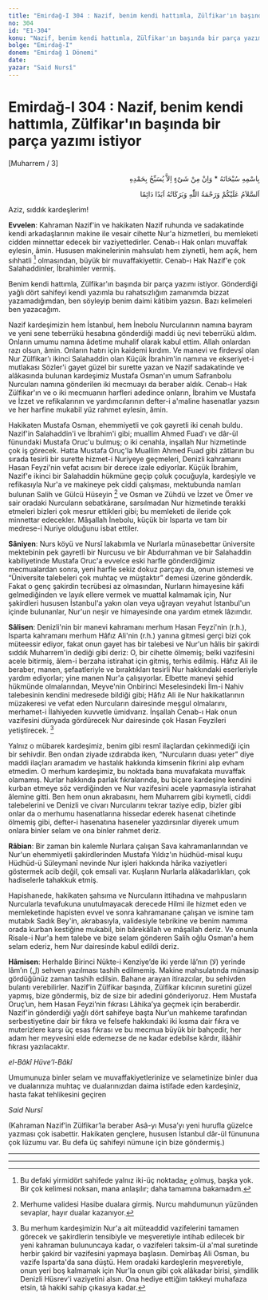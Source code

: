 ```yaml
---
title: "Emirdağ-I 304 : Nazif, benim kendi hattımla, Zülfikar'ın başında bir parça yazımı istiyor"
no: 304
id: "E1-304"
konu: "Nazif, benim kendi hattımla, Zülfikar'ın başında bir parça yazımı istiyor"
bolge: "Emirdağ-I"
donem: "Emirdağ 1 Dönemi"
date: 
yazar: "Said Nursî"
---
```


# Emirdağ-I 304 : Nazif, benim kendi hattımla, Zülfikar'ın başında bir parça yazımı istiyor

<p class="takdim">[Muharrem / 3]</p>

<p class="arabic" dir="rtl" title="Meal: “Subhân Allah’ın adıyla” * “Hiçbir şey yoktur ki O'nu hamd ile tesbih etmesin” [İsrâ 17:44]">بِاسْمِهِ سُبْحَانَهُ * وَاِنْ مِنْ شَىْءٍ اِلاَّ يُسَبِّحُ بِحَمْدِهِ</p>

<p class="arabic" dir="rtl" title="Meal: “Allah’ın selâmı, rahmeti ve bereketleri, ebedî ve dâimî olarak üzerinize olsun.”">اَلسَّلاَمُ عَلَيْكُمْ وَرَحْمَةُ اللّٰهِ وَبَرَكَاتُهُ اَبَدًا دَائِمًا</p>

Aziz, sıddık kardeşlerim!

**Evvelen**: Kahraman Nazif'in ve hakikaten Nazif ruhunda ve sadakatinde kendi arkadaşlarının makine ile vesair cihette Nur'a hizmetleri, bu memleketi cidden minnettar edecek bir vaziyettedirler. Cenab-ı Hak onları muvaffak eylesin, âmin. Hususen makinelerinin mahsulatı hem ziynetli, hem açık, hem sıhhatli [^1] olmasından, büyük bir muvaffakiyettir. Cenab-ı Hak Nazif'e çok Salahaddinler, İbrahimler vermiş.

Benim kendi hattımla, Zülfikar'ın başında bir parça yazımı istiyor. Gönderdiği yağlı dört sahifeyi kendi yazımla bu rahatsızlığım zamanımda bizzat yazamadığımdan, ben söyleyip benim daimi kâtibim yazsın. Bazı kelimeleri ben yazacağım.

Nazif kardeşimizin hem İstanbul, hem İnebolu Nurcularının namına bayram ve yeni sene teberrükü hesabına gönderdiği maddi üç nevi teberrükü aldım. Onların umumu namına âdetime muhalif olarak kabul ettim. Allah onlardan razı olsun, âmin. Onların hatırı için kaidemi kırdım. Ve manevi ve firdevsî olan Nur Zülfikar'ı ikinci Salahaddin olan Küçük İbrahim'in namına ve ekseriyet-i mutlakası Sözler'i gayet güzel bir surette yazan ve Nazif sadakatinde ve alâkasında bulunan kardeşimiz Mustafa Osman'ın umum Safranbolu Nurcuları namına gönderilen iki mecmuayı da beraber aldık. Cenab-ı Hak Zülfikar'ın ve o iki mecmuanın harfleri adedince onların, İbrahim ve Mustafa ve İzzet ve refikalarının ve yardımcılarının defter-i a'maline hasenatlar yazsın ve her harfine mukabil yüz rahmet eylesin, âmin.

Hakikaten Mustafa Osman, ehemmiyetli ve çok gayretli iki cenah buldu. Nazif'in Salahaddin'i ve İbrahim'i gibi; muallim Ahmed Fuad'ı ve dâr-ül fünundaki Mustafa Oruc'u bulmuş; o iki cenahla, inşallah Nur hizmetinde çok iş görecek. Hatta Mustafa Oruç'la Muallim Ahmed Fuad gibi zâtların bu sırada tesirli bir surette hizmet-i Nuriyeye geçmeleri, Denizli kahramanı Hasan Feyzi'nin vefat acısını bir derece izale ediyorlar. Küçük İbrahim, Nazif'e ikinci bir Salahaddin hükmüne geçip çoluk çocuğuyla, kardeşiyle ve refikasıyla Nur'a ve makineye pek ciddi çalışması, mektubunda namları bulunan Salih ve Gülcü Hüseyin [^2] ve Osman ve Zühdü ve İzzet ve Ömer ve sair oradaki Nurcuların sebatkârane, sarsılmadan Nur hizmetinde terakki etmeleri bizleri çok mesrur ettikleri gibi; bu memleketi de ileride çok minnettar edecekler. Mâşallah İnebolu, küçük bir Isparta ve tam bir medrese-i Nuriye olduğunu isbat ettiler.

**Sâniyen**: Nurs köyü ve Nursî lakabımla ve Nurlarla münasebettar üniversite mektebinin pek gayretli bir Nurcusu ve bir Abdurrahman ve bir Salahaddin kabiliyetinde Mustafa Oruc'a evvelce eski harfle gönderdiğimiz mecmualardan sonra, yeni harfle sekiz dokuz parçayı da, onun istemesi ve “Üniversite talebeleri çok muhtaç ve müştaktır” demesi üzerine gönderdik. Fakat o genç şakirdin tecrübesi az olmasından, Nurların himayesine kâfi gelmediğinden ve layık ellere vermek ve muattal kalmamak için, Nur şakirdleri hususen İstanbul'a yakın olan veya uğrayan veyahut İstanbul'un içinde bulunanlar, Nur'un neşir ve himayesinde ona yardım etmek lâzımdır.

**Sâlisen**: Denizli'nin bir manevi kahramanı merhum Hasan Feyzi'nin (r.h.), Isparta kahramanı merhum Hâfız Ali'nin (r.h.) yanına gitmesi gerçi bizi çok müteessir ediyor, fakat onun gayet has bir talebesi ve Nur'un hâlis bir şakirdi sıddık Muharrem'in dediği gibi deriz: O, bir cihette ölmemiş; belki vazifesini acele bitirmiş, âlem-i berzaha istirahat için gitmiş, terhis edilmiş. Hâfız Ali ile beraber, manen, şefaatleriyle ve bıraktıkları tesirli Nur hakkındaki eserleriyle yardım ediyorlar; yine manen Nur'a çalışıyorlar. Elbette manevi şehid hükmünde olmalarından, Meyve'nin Onbirinci Meselesindeki İlm-i Nahiv talebesinin kendini medresede bildiği gibi; Hâfız Ali ile Nur hakikatlarının müzakeresi ve vefat eden Nurcuların dairesinde meşgul olmalarını, merhamet-i İlahiyeden kuvvetle ümidvarız. İnşallah Cenab-ı Hak onun vazifesini dünyada gördürecek Nur dairesinde çok Hasan Feyzileri yetiştirecek. [^3]

Yalnız o mübarek kardeşimiz, benim gibi resmî ilaçlardan çekinmediği için bir sehivdir. Ben ondan ziyade ızdırabda iken, “Nurcuların duası yeter” diye maddi ilaçları aramadım ve hastalık hakkında kimsenin fikrini alıp evham etmedim. O merhum kardeşimiz, bu noktada bana muvafakata muvaffak olamamış. Nurlar hakkında parlak fıkralarında, bu biçare kardeşine kendini kurban etmeye söz verdiğinden ve Nur vazifesini acele yapmasıyla istirahat âlemine gitti. Ben hem onun akrabasını, hem Muharrem gibi kıymetli, ciddi talebelerini ve Denizli ve civarı Nurcularını tekrar taziye edip, bizler gibi onlar da o merhumu hasenatlarına hissedar ederek hasenat cihetinde ölmemiş gibi, defter-i hasenatına haseneler yazdırsınlar diyerek umum onlara binler selam ve ona binler rahmet deriz.

**Râbian**: Bir zaman bin kalemle Nurlara çalışan Sava kahramanlarından ve Nur'un ehemmiyetli şakirdlerinden Mustafa Yıldız'ın hüdhüd-misal kuşu Hüdhüd-ü Süleymanî nevinde Nur işleri hakkında hârika vaziyetleri göstermek acib değil, çok emsali var. Kuşların Nurlarla alâkadarlıkları, çok hadiselerle tahakkuk etmiş.

Hapishanede, hakikaten şahsıma ve Nurcuların ittihadına ve mahpusların Nurcularla tevafukuna unutulmayacak derecede Hilmi ile hizmet eden ve memleketinde hapisten evvel ve sonra kahramanane çalışan ve ismine tam mutabık Sadık Bey'in, akrabasıyla, validesiyle tebrikine ve benim namıma orada kurban kestiğine mukabil, bin bârekâllah ve mâşallah deriz. Ve onunla Risale-i Nur'a hem talebe ve bize selam gönderen Salih oğlu Osman'a hem selam ederiz, hem Nur dairesinde kabul edildi deriz.

**Hâmisen**: Herhalde Birinci Nükte-i Kenziye’de iki yerde lâ’nın (<span class="arabic" dir="rtl" title="">لا</span>) yerinde lâm’ın (<span class="arabic" dir="rtl" title="">ل</span>) sehven yazılması tashih edilmemiş. Makine mahsulatında münasip gördüğünüz zaman tashih edilsin. Bahane arayan itirazcılar, bu sehivden bulantı verebilirler. Nazif’in Zülfikar başında, Zülfikar kılıcının suretini güzel yapmış, bize göndermiş, biz de size bir adedini gönderiyoruz. Hem Mustafa Oruç’un, hem Hasan Feyzi’nin fıkrası Lâhika’ya geçmek için beraberdir. Nazif'in gönderdiği yağlı dört sahifeye başta Nur’un mahkeme tarafından serbestiyetine dair bir fıkra ve felsefe hakkındaki iki kısma dair fıkra ve muterizlere karşı üç esas fıkrası ve bu mecmua büyük bir bahçedir, her adam her meyvesini elde edemezse de ne kadar edebilse kârdır, ilââhir fıkrası yazılacaktır.

*el-Bâkî Hüve’l-Bâkî*

Umumunuza binler selam ve muvaffakiyetlerinize ve selametinize binler dua ve dualarınıza muhtaç ve dualarınızdan daima istifade eden kardeşiniz, hasta fakat tehlikesini geçiren

*Said Nursî*

(Kahraman Nazif’in Zülfikar’la beraber Asâ-yı Musa’yı yeni hurufla güzelce yazması çok isabettir. Hakikaten gençlere, hususen İstanbul dâr-ül fünununa çok lüzumu var. Bu defa üç sahifeyi nümune için bize göndermiş.)

***

***
[^1]: Bu defaki yirmidört sahifede yalnız iki-üç noktadaخ حolmuş, başka yok. Bir çok kelimesi noksan, mana anlaşılır; daha tamamına bakamadım.
[^2]: Merhume validesi Hasibe dualara girmiş. Nurcu mahdumunun yüzünden sevaplar, hayır dualar kazanıyor.
[^3]: Bu merhum kardeşimizin Nur'a ait müteaddid vazifelerini tamamen görecek ve şakirdlerin tensibiyle ve meşveretiyle intihab edilecek bir yeni kahraman bulununcaya kadar, o vazifeleri taksim-ül a'mal suretinde herbir şakird bir vazifesini yapmaya başlasın. Demirbaş Ali Osman, bu vazife Isparta'da sana düştü. Hem oradaki kardeşlerin meşveretiyle, onun yeri boş kalmamak için Nur'la onun gibi çok alâkadar birisi, şimdilik Denizli Hüsrev'i vaziyetini alsın. Ona hediye ettiğim takkeyi muhafaza etsin, tâ hakiki sahip çıkasıya kadar.
